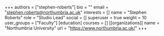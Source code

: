 +++
authors = ["stephen-roberts"]
bio = ""
email = "stephen.roberts@northumbria.ac.uk"
interests = []
name = "Stephen Roberts"
role = "Studio Lead"
social = []
superuser = true
weight = 10
user_groups = ["Faculty"]
[education]
courses = []
[[organizations]]
name = "Northumbria University"
url = "https://www.northumbria.ac.uk/"
+++
